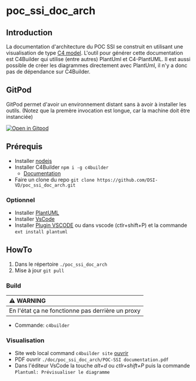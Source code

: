 # poc_ssi_doc_arch

## Introduction

La documentation d'architecture du POC SSI se construit en utilisant une visualisation de type [C4 model](https://c4model.com). L'outil pour générer cette documentation est C4Builder qui utilise (entre autres) PlantUml et C4-PlantUML. Il est aussi possible de créer les diagrammes directement avec PlantUml, il n'y a donc pas de dépendance sur C4Builder.

## GitPod

GitPod permet d'avoir un environnement distant sans à avoir à installer les outils. 
(Notez que la premère invocation est longue, car la machine doit être instanciée)

[![Open in Gitpod](https://gitpod.io/button/open-in-gitpod.svg)](https://gitpod.io/#https://github.com/DSI-VD/poc_ssi_doc_arch)

## Prérequis
* Installer [nodejs](https://nodejs.org/en/)
* Installer C4Builder `npm i -g c4builder`
    * [Documentation](https://adrianvlupu.github.io/C4-Builder/#/?id=github-action)
* Faire un clone du repo `git clone https://github.com/DSI-VD/poc_ssi_doc_arch.git`

### Optionnel
* Installer [PlantUML](https://plantuml.com/fr/starting)
* Installer [VsCode](https://code.visualstudio.com/) 
* Installer [Plugin VSCODE](https://github.com/qjebbs/vscode-plantuml) ou dans vscode (ctlr+shift+P) et la commande `ext install plantuml`

## HowTo

1. Dans le répertoire `./poc_ssi_doc_arch`
2. Mise à jour `git pull`

### Build

| :warning: WARNING                                                                                                                           |
|:--------------------------------------------------------------------------------------------------------------------------------------------|
| En l'état ça ne fonctionne pas derrière un proxy |

* Commande: `c4builder`


### Visualisation

* Site web local command `c4builder site` [ouvrir](http://localhost:3000)
* PDF ouvrir `./doc/poc_ssi_doc_arch/POC-SSI documentation.pdf`
* Dans l'éditeur VsCode la touche *alt+d* ou *ctlr+shift+P* puis la commande `Plantuml: Prévisualiser le diagramme`